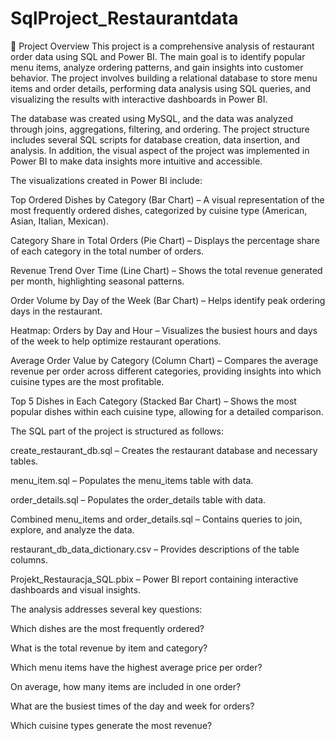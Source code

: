 # SqlProject_Restaurantdata

📌 Project Overview
This project is a comprehensive analysis of restaurant order data using SQL and Power BI. The main goal is to identify popular menu items, analyze ordering patterns, and gain insights into customer behavior. The project involves building a relational database to store menu items and order details, performing data analysis using SQL queries, and visualizing the results with interactive dashboards in Power BI.

The database was created using MySQL, and the data was analyzed through joins, aggregations, filtering, and ordering. The project structure includes several SQL scripts for database creation, data insertion, and analysis. In addition, the visual aspect of the project was implemented in Power BI to make data insights more intuitive and accessible.

The visualizations created in Power BI include:

Top Ordered Dishes by Category (Bar Chart) – A visual representation of the most frequently ordered dishes, categorized by cuisine type (American, Asian, Italian, Mexican).

Category Share in Total Orders (Pie Chart) – Displays the percentage share of each category in the total number of orders.

Revenue Trend Over Time (Line Chart) – Shows the total revenue generated per month, highlighting seasonal patterns.

Order Volume by Day of the Week (Bar Chart) – Helps identify peak ordering days in the restaurant.

Heatmap: Orders by Day and Hour – Visualizes the busiest hours and days of the week to help optimize restaurant operations.

Average Order Value by Category (Column Chart) – Compares the average revenue per order across different categories, providing insights into which cuisine types are the most profitable.

Top 5 Dishes in Each Category (Stacked Bar Chart) – Shows the most popular dishes within each cuisine type, allowing for a detailed comparison.

The SQL part of the project is structured as follows:

create_restaurant_db.sql – Creates the restaurant database and necessary tables.

menu_item.sql – Populates the menu_items table with data.

order_details.sql – Populates the order_details table with data.

Combined menu_items and order_details.sql – Contains queries to join, explore, and analyze the data.

restaurant_db_data_dictionary.csv – Provides descriptions of the table columns.

Projekt_Restauracja_SQL.pbix – Power BI report containing interactive dashboards and visual insights.

The analysis addresses several key questions:

Which dishes are the most frequently ordered?

What is the total revenue by item and category?

Which menu items have the highest average price per order?

On average, how many items are included in one order?

What are the busiest times of the day and week for orders?

Which cuisine types generate the most revenue?
